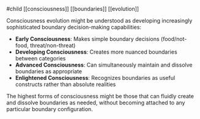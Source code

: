 #child [[consciousness]] [[boundaries]] [[evolution]]

Consciousness evolution might be understood as developing increasingly sophisticated boundary decision-making capabilities:

- **Early Consciousness**: Makes simple boundary decisions (food/not-food, threat/non-threat)
- **Developing Consciousness**: Creates more nuanced boundaries between categories
- **Advanced Consciousness**: Can simultaneously maintain and dissolve boundaries as appropriate
- **Enlightened Consciousness**: Recognizes boundaries as useful constructs rather than absolute realities

The highest forms of consciousness might be those that can fluidly create and dissolve boundaries as needed, without becoming attached to any particular boundary configuration.